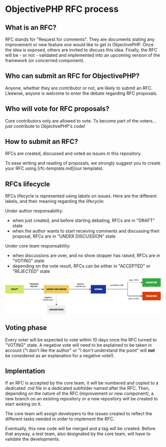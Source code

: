 # ObjectivePHP RFC process

## What is an RFC?

RFC stands for "Request for comments". They are documents stating any improvement or new feature one would like to get in ObjectivePHP. Once the idea is exposed, others are invited to discuss this idea. Finally, the RFC will be - or not - validated and implemented into an upcoming version of the framework (or concerned component).

## Who can submit an RFC for ObjectivePHP?

Anyone, whether they are contributor or not, are likely to submit an RFC. Likewise, anyone is welcome to enter the debate regarding RFC proposals.

## Who will vote for RFC proposals?

Core contributors only are allowed to vote. To become part of the voters... just contribute to ObjectivePHP's code! 

## How to submit an RFC?

RFCs are created, discussed and voted as issues in this repository. 

To ease writing and reading of proposals, we strongly suggest you to create your RFC using [rfc-template.md](our template).

## RFCs lifecycle

RFCs lifecycle is represented using labels on issues. Here are the different labels, and their meaning regarding the lifecycle:

Under author responsability:
 - when just created, and before starting debating, RFCs are in "DRAFT" state
 - when the author wants to start receiving comments and discussing their proposal, RFCs are in "UNDER DISCUSSION" state
 
Under core team responsability:
 - when discussions are over, and no show stopper has raised, RFCs are in "VOTING" state
 - depending on the vote result, RFCs can be either in "ACCEPTED" or "REJECTED" state
 
![RFCs lifecycle flow diagram](rfc-lifecycle.png)

 ## Voting phase
 
 Every voter will be expected to vote within 10 days once the RFC turned to "VOTING" state. A negative vote will need to be explained to be taken in account ("I don't like the author" or "I don't understand the point" will **not** be considered as an explanation for a negative vote!).
 
 ## Implentation
 
 If an RFC is accepted by the core team, it will be numbered and copied to a dedicated .md file in a dedicated subfolder named after the RFC. Then, depending on the nature of the RFC (improvement or new component), a new branch on an existing repository or a new repository will be created to start woking on it.
 
 The core team will assign developers to the issues created to reflect the different tasks needed in order to implement the RFC.
 
 Eventually, this new code will be merged and a tag will be created. Before that anyway, a test team, also designated by the core team, will have to validate the developments.
